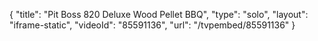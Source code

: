 {
    "title": "Pit Boss 820 Deluxe Wood Pellet BBQ",
    "type": "solo",
    "layout": "iframe-static",
    "videoId": "85591136",
    "url": "\/tvpembed\/85591136"
}